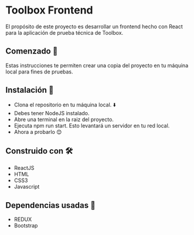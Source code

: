 # Toolbox Frontend

El propósito de este proyecto es desarrollar un frontend hecho con React para la aplicación de prueba técnica de Toolbox.

## Comenzado 🚀

Estas instrucciones te permiten crear una copia del proyecto en tu máquina local para fines de pruebas.

## Instalación 🔧

- Clona el repositorio en tu máquina local. ⬇️
- Debes tener NodeJS instalado.
- Abre una terminal en la raiz del proyecto.
- Ejecuta npm run start. Esto levantará un servidor en tu red local.
- Ahora a probarlo 😊

## Construido con 🛠

- ReactJS
- HTML
- CSS3
- Javascript

## Dependencias usadas 🔗

- REDUX
- Bootstrap